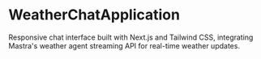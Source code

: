 # WeatherChatApplication
Responsive chat interface built with Next.js and Tailwind CSS, integrating Mastra's weather agent streaming API for real-time weather updates.
